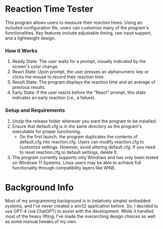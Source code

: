 # Reaction Time Tester
This program allows users to measure their reaction times. Using an included configuration file, users can customize many of the program's functionalities. Key features include adjustable timing, raw input support, and a lightweight design.

### How it Works
1. Ready State: The user waits for a prompt, visually indicated by the screen's color change.
2. React State: Upon prompt, the user presses an alphanumeric key or clicks the mouse to record their reaction time.
3. Result State: The program displays the reaction time and an average of previous results.
4. Early State: If the user reacts before the "React" prompt, this state indicates an early reaction (i.e., a failure).

### Setup and Requirements
1. Unzip the release folder wherever you want the program to be installed.
2. Ensure that default.cfg is in the same directory as the program's executable for proper functioning.
   - On the first launch, the program duplicates the contents of default.cfg into reaction.cfg. Users can modify reaction.cfg to customize settings. However, avoid altering default.cfg. If you need to reset reaction.cfg to default settings, delete it.
3. The program currently supports only Windows and has only been tested on Windows 11 Systems. Linux users may be able to achieve full functionality through compatibility layers like WINE.

# Background Info
Most of my programming background is in (relatively simple) embedded systems, and I've never created a win32 application before. So, I decided to use GPT-4 (via ChatGPT) to assist with the development. While it handled most of the heavy lifting, I've made the overarching design choices as well as some manual tweaks of my own.

